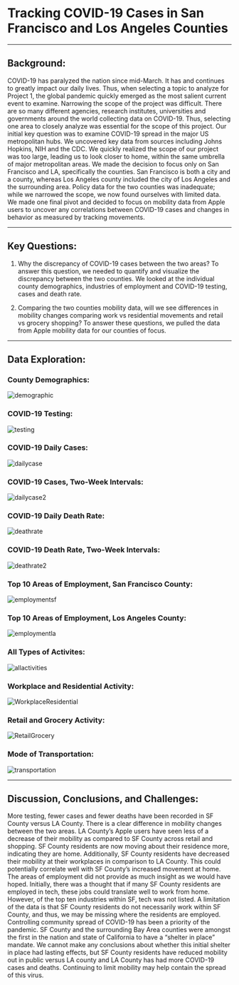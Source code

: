 # Tracking COVID-19 Cases in San Francisco and Los Angeles Counties 
- - -
## Background: 
COVID-19 has paralyzed the nation since mid-March. It has and continues to greatly impact our daily lives. Thus, when selecting a topic to analyze for Project 1, the global pandemic quickly emerged as the most salient current event to examine. Narrowing the scope of the project was difficult. There are so many different agencies, research institutes, universities and governments around the world collecting data on COVID-19. Thus, selecting one area to closely analyze was essential for the scope of this project.  Our initial key question was to examine COVID-19 spread in the major US metropolitan hubs. We uncovered key data from sources including Johns Hopkins, NIH and the CDC. We quickly realized the scope of our project was too large, leading us to look closer to home, within the same umbrella of major metropolitan areas. 
We made the decision to focus only on San Francisco and LA, specifically the counties. San Francisco is both a city and a county, whereas Los Angeles county included the city of Los Angeles and the surrounding area. Policy data for the two counties was inadequate; while we narrowed the scope, we now found ourselves with limited data. We made one final pivot and decided to focus on mobility data from Apple users to uncover any correlations between COVID-19 cases and changes in behavior as measured by tracking movements. 
- - -
## Key Questions: 
 1. Why the discrepancy of COVID-19 cases between the two areas? To answer this question, we needed to quantify and visualize the discrepancy between the two counties. We looked at the individual county demographics, industries of employment and COVID-19 testing, cases and death rate. 

 2. Comparing the two counties mobility data, will we see differences in mobility changes comparing work vs residential movements and retail vs grocery shopping? To answer these questions, we pulled the data from Apple mobility data for our counties of focus. 
- - -
## Data Exploration:
### County Demographics:
![demographic](output/census_bargraphs.png)
### COVID-19 Testing:
![testing](output/DailyTests.png)
### COVID-19 Daily Cases:
![dailycase](output/DailyCases_PerCapita.png)
### COVID-19 Cases, Two-Week Intervals:
![dailycase2](output/AverageCases_PerCapita.png)
### COVID-19 Daily Death Rate:
![deathrate](output/DailyDeaths_PerCapita.png)
### COVID-19 Death Rate, Two-Week Intervals:
![deathrate2](output/AverageDeaths_PerCapita.png)
### Top 10 Areas of Employment, San Francisco County:
![employmentsf](output/SF_top10_employees.png)
### Top 10 Areas of Employment, Los Angeles County: 
![employmentla](output/LA_top10_employees.png)
### All Types of Activites:
![allactivities](output/google_trend_2.png)
### Workplace and Residential Activity:
![WorkplaceResidential](output/google_trend_4.png)
### Retail and Grocery Activity: 
![RetailGrocery](output/google_trend_3.png)
### Mode of Transportation:
![transportation](output/apple_trend.png)
- - -
## Discussion, Conclusions, and Challenges:
More testing, fewer cases and fewer deaths have been recorded in SF County versus LA County. There is a clear difference in mobility changes between the two areas. LA County’s Apple users have seen less of a decrease of their mobility as compared to SF County across retail and shopping. SF County residents are now moving about their residence more, indicating they are home. Additionally, SF County residents have decreased their mobility at their workplaces in comparison to LA County. This could potentially correlate well with SF County’s increased movement at home. The areas of employment did not provide as much insight as we would have hoped. Initially, there was a thought that if many SF County residents are employed in tech, these jobs could translate well to work from home. However, of the top ten industries within SF, tech was not listed. A limitation of the data is that SF County residents do not necessarily work within SF County, and thus, we may be missing where the residents are employed.
Controlling community spread of COVID-19 has been a priority of the pandemic. SF County and the surrounding Bay Area counties were amongst the first in the nation and state of California to have a “shelter in place” mandate. We cannot make any conclusions about whether this initial shelter in place had lasting effects, but SF County residents have reduced mobility out in public versus LA county and LA County has had more COVID-19 cases and deaths. Continuing to limit mobility may help contain the spread of this virus. 
